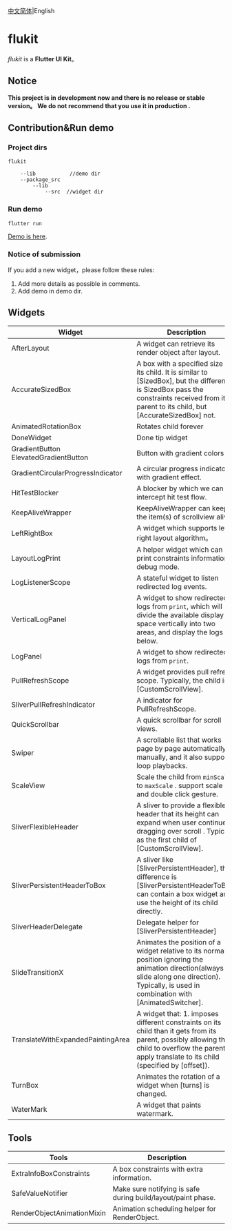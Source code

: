 [中文简体](README.md)|English
# flukit

*flukit* is a **Flutter UI Kit**。

## Notice

**This project is in development now and  there is no release or stable version。 We do not recommend that you use it in production .**  

## Contribution&Run demo

### **Project dirs**

```
flukit

	--lib           //demo dir
	--package_src
		--lib
			--src  //widget dir
```

### **Run demo**

```
flutter run
```
[Demo is here](https://github.com/flutterchina/flukit/tree/main/lib/routes).

### **Notice of submission**

If you add a new widget，please follow these rules:

1. Add more details as possible in comments.
2. Add demo in demo dir.

## Widgets

| Widget                                     | Description                                                  |
| ------------------------------------------ | ------------------------------------------------------------ |
| AfterLayout                                | A widget can retrieve its render object after layout.        |
| AccurateSizedBox                           | A box with a specified size for its child. It is similar to [SizedBox],  but the difference is SizedBox pass the constraints received from its parent to its child, but [AccurateSizedBox] not. |
| AnimatedRotationBox                        | Rotates child forever                                        |
| DoneWidget                                 | Done tip widget                                              |
| GradientButton<br />ElevatedGradientButton | Button with gradient colors                                  |
| GradientCircularProgressIndicator          | A circular progress indicator with gradient effect.          |
| HitTestBlocker                             | A blocker by which we can intercept hit test flow.           |
| KeepAliveWrapper                           | KeepAliveWrapper can keep the item(s) of scrollview alive.   |
| LeftRightBox                               | A widget which supports left-right layout algorithm。        |
| LayoutLogPrint                             | A helper widget which can print constraints information in debug mode. |
| LogListenerScope                           | A stateful widget to listen redirected log events.           |
| VerticalLogPanel                           | A widget to show redirected logs from `print`, which will divide the available display space vertically into two areas, and display the logs  below. |
| LogPanel                                   | A widget to show redirected logs from `print`.               |
| PullRefreshScope                           | A widget provides pull refresh scope. Typically, the child is a [CustomScrollView]. |
| SliverPullRefreshIndicator                 | A indicator for PullRefreshScope.                            |
| QuickScrollbar                             | A quick scrollbar for scroll views.                          |
| Swiper                                     | A  scrollable list that works page by page automatically or manually,  and it also support loop playbacks. |
| ScaleView                                  | Scale the child from `minScale` to  `maxScale` . support scale  and double click gesture. |
| SliverFlexibleHeader                       | A sliver to provide a flexible header that its height can expand when user continue  dragging over scroll . Typically as the first child  of  [CustomScrollView]. |
| SliverPersistentHeaderToBox                | A sliver like [SliverPersistentHeader], the difference is [SliverPersistentHeaderToBox]   can contain a box widget and use the height of its child directly. |
| SliverHeaderDelegate                       | Delegate helper  for [SliverPersistentHeader]                |
| SlideTransitionX                           | Animates the position of a widget relative to its normal position  ignoring the animation direction(always slide along one direction). Typically, is used in combination with [AnimatedSwitcher]. |
| TranslateWithExpandedPaintingArea          | A widget that:  1. imposes different constraints on its child than it gets from   its parent, possibly allowing the child to overflow the parent.  2.  apply translate to its child (specified by [offset]). |
| TurnBox                                    | Animates the rotation of a widget when [turns]  is changed.  |
| WaterMark                                  | A widget that paints watermark.                              |

## Tools

| Tools                      | Description                                                  |
| -------------------------- | ------------------------------------------------------------ |
| ExtraInfoBoxConstraints    | A box constraints with extra information.                    |
| SafeValueNotifier          | Make sure notifying is safe during build/layout/paint phase. |
| RenderObjectAnimationMixin | Animation scheduling helper for RenderObject.                |

